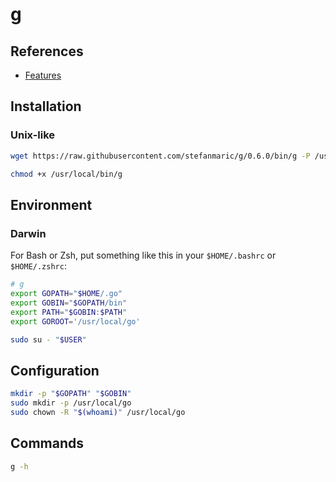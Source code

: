 # g

## References

- [Features](https://github.com/stefanmaric/g#features)

## Installation

### Unix-like

```sh
wget https://raw.githubusercontent.com/stefanmaric/g/0.6.0/bin/g -P /usr/local/bin
```

```sh
chmod +x /usr/local/bin/g
```

## Environment

### Darwin

For Bash or Zsh, put something like this in your `$HOME/.bashrc` or `$HOME/.zshrc`:

```sh
# g
export GOPATH="$HOME/.go"
export GOBIN="$GOPATH/bin"
export PATH="$GOBIN:$PATH"
export GOROOT='/usr/local/go'
```

```sh
sudo su - "$USER"
```

## Configuration

```sh
mkdir -p "$GOPATH" "$GOBIN"
sudo mkdir -p /usr/local/go
sudo chown -R "$(whoami)" /usr/local/go
```

## Commands

```sh
g -h
```
